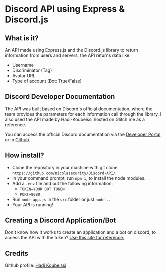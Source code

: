 <h1> Discord API using Express & Discord.js </h2>


<h2> What is it? </h2>

An API made using Express.js and the Discord.js library to return information from users and servers, the API returns data like:

- Username
- Discriminator (Tag)
- Avatar URL
- Type of account (Bot: True/False)

<h2> Discord Developer Documentation </h2>

The API was built based on Discord's official documentation, where the team provides the parameters for each information call through the library, I also used the API made by Hadi-Koubeissi hosted on Glitch.me as a reference.

You can access the official Discord documentation via the <a href='https://discord.com/developers/docs/intro'>Developer Portal</a> or in <a href='https://github.com/discord/discord-api-docs'>Github</a>.

<h2> How install? </h2>

- Clone the repository in your machine with git clone `https://github.com/nicolasecurity/Discord-API/`.
- In your command prompt, run `npm i`, to install the node modules.
- Add a `.env` file and put the following information:
  - `TOKEN=YOUR BOT TOKEN`
  - `PORT=8080`
- Run `node app.js` in the `src` folder or just `node .`.
- Your API is running!

<h2> Creating a Discord Application/Bot </h2>

Don't know how it works to create an application and a bot on discord, to access the API with the token? <a href='https://discordpy.readthedocs.io/en/stable/discord.html'>Use this site for reference.</a>

<h2> Credits </h2>

Github profile: <a href='https://github.com/Hadi-koubeissi'>Hadi Koubeissi</a>

